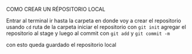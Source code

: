 COMO CREAR UN RÉPOSITORIO LOCAL 

Entrar al terminal
ir hasta la carpeta en donde voy a crear el repositorio usando `cd` ruta de la carpeta
iniciar el repositorio con `git init`
agregar el repositorio al stage y luego al commit con `git add` y `git commit -m`

con esto queda guardado el repositorio local
